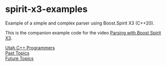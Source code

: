 # spirit-x3-examples
Example of a simple and complex parser using Boost.Spirit X3 (C++20).

This is the companion example code for the video [Parsing with Boost Spirit X3](https://www.youtube.com/watch?v=9QlPOYX8mgw).

[Utah C++ Programmers](https://meetup.com/utah-cpp-programmers)\
[Past Topics](https://utahcpp.wordpress.com/past-meeting-topics/)\
[Future Topics](https://utahcpp.wordpress.com/future-meeting-topics/)
